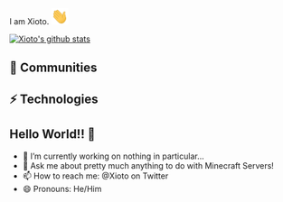 I am Xioto. <img src="https://raw.githubusercontent.com/ABSphreak/ABSphreak/master/gifs/Hi.gif" width="30px">

[![Xioto's github stats](https://github-readme-stats.vercel.app/api?username=Xioto)](https://github.com/Xioto/github-readme-stats) 

## 👯 Communities

## ⚡ Technologies

## Hello World!! 🤔
- 🔭 I’m currently working on nothing in particular...
- 💬 Ask me about pretty much anything to do with Minecraft Servers!
- 📫 How to reach me: @Xioto on Twitter
- 😄 Pronouns: He/Him

